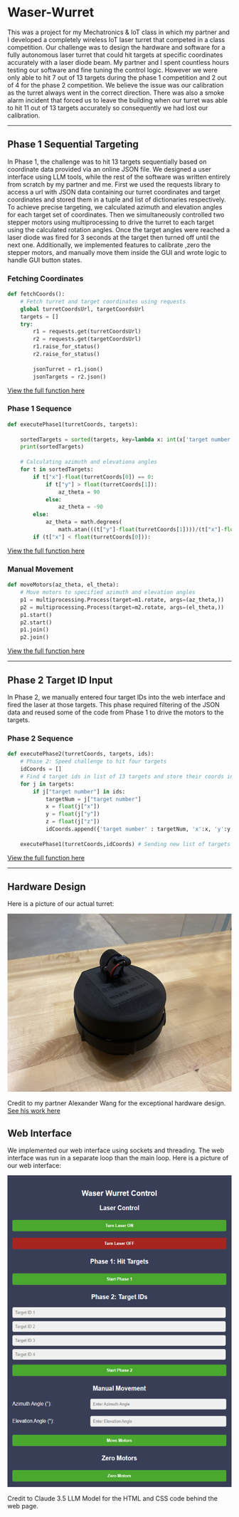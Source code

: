 # Waser-Wurret
This was a project for my Mechatronics &amp; IoT class in which my partner and I developed a completely wireless IoT laser turret that competed in a class competition. Our challenge was to design the hardware and software for a fully autonomous laser turret that could hit targets at specific coordinates accurately with a laser diode beam. My partner and I spent countless hours testing our software and fine tuning the control logic. However we were only able to hit 7 out of 13 targets during the phase 1 competition and 2 out of 4 for the phase 2 competition. We believe the issue was our calibration as the turret always went in the correct direction. There was also a smoke alarm incident that forced us to leave the building when our turret was able to hit 11 out of 13 targets accurately so consequently we had lost our calibration.

---

## Phase 1 Sequential Targeting
In Phase 1, the challenge was to hit 13 targets sequentially based on coordinate data provided via an online JSON file. We designed a user interface using LLM tools, while the rest of the software was written entirely from scratch by my partner and me. First we used the requests library to access a url with JSON data containing our turret coordinates and target coordinates and stored them in a tuple and list of dictionaries respectively. To achieve precise targeting, we calculated azimuth and elevation angles for each target set of coordinates. Then we simultaneously controlled two stepper motors using multiprocessing to drive the turret to each target using the calculated rotation angles. Once the target angles were reached a laser diode was fired for 3 seconds at the target then turned off until the next one. Additionally, we implemented features to calibrate ,zero the stepper motors, and manually move them inside the GUI and wrote logic to handle GUI button states.

### Fetching Coordinates
``` python
def fetchCoords():
    # Fetch turret and target coordinates using requests
    global turretCoordsUrl, targetCoordsUrl
    targets = []
    try:
        r1 = requests.get(turretCoordsUrl)
        r2 = requests.get(targetCoordsUrl)
        r1.raise_for_status()
        r2.raise_for_status()
        
        jsonTurret = r1.json()
        jsonTargets = r2.json()
```
[View the full function here](https://github.com/Hghn02/Waser-Wurret/blob/main/Waser_Wurret_Main.py#L72C1-L100C50)

### Phase 1 Sequence
``` python
def executePhase1(turretCoords, targets):
    
    sortedTargets = sorted(targets, key=lambda x: int(x['target number']))
    print(sortedTargets)

    # Calculating azimuth and elevationa angles
    for t in sortedTargets:
        if t["x"]-float(turretCoords[0]) == 0:
            if t["y"] > float(turretCoords[1]):
                az_theta = 90
            else:
                az_theta = -90
        else:
            az_theta = math.degrees(
                math.atan(((t["y"]-float(turretCoords[1])))/(t["x"]-float(turretCoords[0]))))
        if (t["x"] < float(turretCoords[0])):
```
[View the full function here](https://github.com/Hghn02/Waser-Wurret/blob/main/Waser_Wurret_Main.py#L72C1-L100C50)

### Manual Movement
``` python
def moveMotors(az_theta, el_theta):
    # Move motors to specified azimuth and elevation angles
    p1 = multiprocessing.Process(target=m1.rotate, args=(az_theta,))
    p2 = multiprocessing.Process(target=m2.rotate, args=(el_theta,))
    p1.start()
    p2.start()
    p1.join()
    p2.join()
```
[View the full function here](https://github.com/Hghn02/Waser-Wurret/blob/main/Waser_Wurret_Main.py#L47C1-L54C14)

---

## Phase 2 Target ID Input
In Phase 2, we manually entered four target IDs into the web interface and fired the laser at those targets. This phase required filtering of the JSON data and reused some of the code from Phase 1 to drive the motors to the targets. 

### Phase 2 Sequence
``` python
def executePhase2(turretCoords, targets, ids):
    # Phase 2: Speed challenge to hit four targets
    idCoords = []
    # Find 4 target ids in list of 13 targets and store their coords in new list
    for j in targets:
        if j["target number"] in ids:
            targetNum = j["target number"]
            x = float(j["x"])
            y = float(j["y"])
            z = float(j["z"])
            idCoords.append({'target number' : targetNum, 'x':x, 'y':y, 'z':z})
    
    executePhase1(turretCoords,idCoords) # Sending new list of targets to phase 1 func
```
[View the full function here](https://github.com/Hghn02/Waser-Wurret/blob/main/Waser_Wurret_Main.py#L142C1-L154C87)

---

## Hardware Design
Here is a picture of our actual turret:

<img src="AB1EA855-9786-4916-A7A5-55DB48450EA0_1_102_o.jpeg" alt="Screenshot Placeholder" width="650" height="400">

Credit to my partner Alexander Wang for the exceptional hardware design.
[See his work here](https://alexwan9.myportfolio.com/waser-wurret-1)

## Web Interface
We implemented our web interface using sockets and threading. The web interface was run in a separate loop than the main loop.
Here is a picture of our web interface:

<img src="Screenshot 2024-12-17 231104.png" width="550" height="700">

Credit to Claude 3.5 LLM Model for the HTML and CSS code behind the web page.



